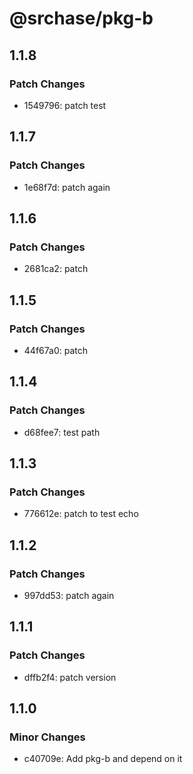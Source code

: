 # @srchase/pkg-b

## 1.1.8

### Patch Changes

- 1549796: patch test

## 1.1.7

### Patch Changes

- 1e68f7d: patch again

## 1.1.6

### Patch Changes

- 2681ca2: patch

## 1.1.5

### Patch Changes

- 44f67a0: patch

## 1.1.4

### Patch Changes

- d68fee7: test path

## 1.1.3

### Patch Changes

- 776612e: patch to test echo

## 1.1.2

### Patch Changes

- 997dd53: patch again

## 1.1.1

### Patch Changes

- dffb2f4: patch version

## 1.1.0

### Minor Changes

- c40709e: Add pkg-b and depend on it
